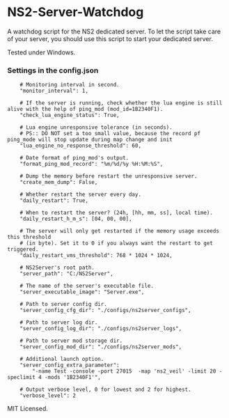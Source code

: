 # NS2-Server-Watchdog
A watchdog script for the NS2 dedicated server. To let the script take care of your server, you should use this script to start your dedicated server.

Tested under Windows.

### Settings in the config.json
        # Monitoring interval in second.
        "monitor_interval": 1,

        # If the server is running, check whether the lua engine is still alive with the help of ping_mod (mod_id=1B2340F1).
        "check_lua_engine_status": True,

        # Lua engine unresponsive tolerance (in seconds).
        # PS:: DO NOT set a too small value, because the record pf ping_mode will stop update during map change and init
        "lua_engine_no_response_threshold": 60,

        # Date format of ping_mod's output.
        "format_ping_mod_record": "%m/%d/%y %H:%M:%S",

        # Dump the memory before restart the unresponsive server.
        "create_mem_dump": False,

        # Whether restart the server every day.
        "daily_restart": True,

        # When to restart the server? (24h, [hh, mm, ss], local time).
        "daily_restart_h_m_s": [04, 00, 00],

        # The server will only get restarted if the memory usage exceeds this threshold
        # (in byte). Set it to 0 if you always want the restart to get triggered.
        "daily_restart_vms_threshold": 768 * 1024 * 1024,

        # NS2Server's root path.
        "server_path": "C:/NS2Server",

        # The name of the server's executable file.
        "server_executable_image": "Server.exe",

        # Path to server config dir.
        "server_config_cfg_dir": "./configs/ns2server_configs",

        # Path to server log dir.
        "server_config_log_dir": "./configs/ns2server_logs",

        # Path to server mod storage dir.
        "server_config_mod_dir": "./configs/ns2server_mods",

        # Additional launch option.
        "server_config_extra_parameter":
            "-name Test -console -port 27015  -map 'ns2_veil' -limit 20 -speclimit 4 -mods '1B2340F1'",

        # Output verbose level, 0 for lowest and 2 for highest.
        "verbose_level": 2
        
MIT Licensed.
